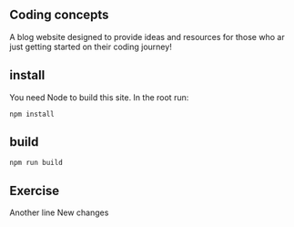 ## Coding concepts

A blog website designed to provide ideas and resources for those who ar just getting started on their coding journey!

## install

You need Node to build this site. In the root run:
```
npm install
```

## build
```
npm run build
```

## Exercise
Another line
New changes

